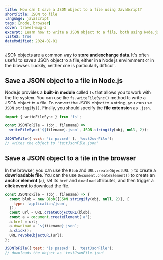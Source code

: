 ```yaml
---
title: How can I save a JSON object to a file using JavaScript?
shortTitle: JSON to file
language: javascript
tags: [node, browser]
cover: travel-mug-3
excerpt: Learn how to write a JSON object to a file, both using Node.js and in the browser.
listed: true
dateModified: 2024-02-01
---
```


JSON objects are a common way to **store and exchange data**. It's often useful to save a JSON object to a file, either in a Node.js environment or in the browser. Luckily, neither one is particularly difficult.

## Save a JSON object to a file in Node.js

Node.js provides a **built-in module** called `fs` that allows you to work with the file system. You can use the `fs.writeFileSync()` method to write a JSON object to a file. To convert the JSON object to a string, you can use `JSON.stringify()`. Finally, you should specify the **file extension** as `.json`.

```js
import { writeFileSync } from 'fs';

const JSONToFile = (obj, filename) =>
  writeFileSync(`${filename}.json`, JSON.stringify(obj, null, 2));

JSONToFile({ test: 'is passed' }, 'testJsonFile');
// writes the object to 'testJsonFile.json'
```

## Save a JSON object to a file in the browser

In the browser, you can use the `Blob` and `URL.createObjectURL()` to create a **downloadable file**. You can the use `Document.createElement()` to create an **anchor element** (`a`), set its `href` and `download` attributes, and then trigger a **click event** to download the file.

```js
const JSONToFile = (obj, filename) => {
  const blob = new Blob([JSON.stringify(obj, null, 2)], {
    type: 'application/json',
  });
  const url = URL.createObjectURL(blob);
  const a = document.createElement('a');
  a.href = url;
  a.download = `${filename}.json`;
  a.click();
  URL.revokeObjectURL(url);
};

JSONToFile({ test: 'is passed' }, 'testJsonFile');
// downloads the object as 'testJsonFile.json'
```
